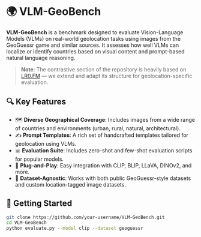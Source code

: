# 🌍 VLM-GeoBench

**VLM-GeoBench** is a benchmark designed to evaluate Vision-Language Models (VLMs) on real-world geolocation tasks using images from the GeoGuessr game and similar sources. It assesses how well VLMs can localize or identify countries based on visual content and prompt-based natural language reasoning.

> **Note**: The contrastive section of the repository is heavily based on [LR0.FM](https://github.com/shyammarjit/LR0.FM/) — we extend and adapt its structure for geolocation-specific evaluation.


## 🔍 Key Features

- 🗺️ **Diverse Geographical Coverage**: Includes images from a wide range of countries and environments (urban, rural, natural, architectural).
- ✍️ **Prompt Templates**: A rich set of handcrafted templates tailored for geolocation using VLMs.
- 📊 **Evaluation Suite**: Includes zero-shot and few-shot evaluation scripts for popular models.
- 🔄 **Plug-and-Play**: Easy integration with CLIP, BLIP, LLaVA, DINOv2, and more.
- 📁 **Dataset-Agnostic**: Works with both public GeoGuessr-style datasets and custom location-tagged image datasets.

## 🚀 Getting Started

```bash
git clone https://github.com/your-username/VLM-GeoBench.git
cd VLM-GeoBench
python evaluate.py --model clip --dataset geoguessr
